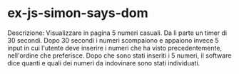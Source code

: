 # ex-js-simon-says-dom
Descrizione: Visualizzare in pagina 5 numeri casuali. Da lì parte un timer di 30 secondi. Dopo 30 secondi i numeri scompaiono e appaiono invece 5 input in cui l'utente deve inserire i numeri che ha visto precedentemente, nell'ordine che preferisce.
Dopo che sono stati inseriti i 5 numeri, il software dice quanti e quali dei numeri da indovinare sono stati individuati.

